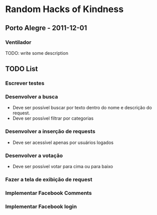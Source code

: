 # Random Hacks of Kindness
## Porto Alegre - 2011-12-01
### Ventilador

TODO: write some description

## TODO List

### Escrever testes

### Desenvolver a busca
  * Deve ser possível buscar por texto dentro do nome e descrição do request.
  * Deve ser possível filtrar por categorias

### Desenvolver a inserção de requests
  * Deve ser acessível apenas por usuários logados

### Desenvolver a votação
  * Deve ser possível votar para cima ou para baixo

### Fazer a tela de exibição de request

### Implementar Facebook Comments

### Implementar Facebook login

